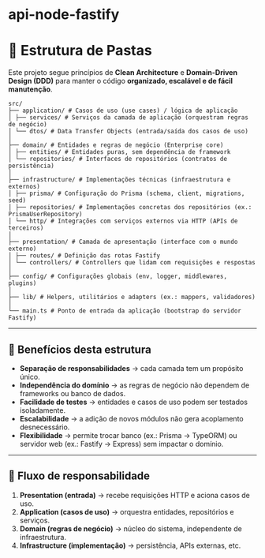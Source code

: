 # api-node-fastify

# 📂 Estrutura de Pastas

Este projeto segue princípios de **Clean Architecture** e **Domain-Driven Design (DDD)** para manter o código **organizado, escalável e de fácil manutenção**.

```
src/
├── application/ # Casos de uso (use cases) / lógica de aplicação
│ ├── services/ # Serviços da camada de aplicação (orquestram regras de negócio)
│ └── dtos/ # Data Transfer Objects (entrada/saída dos casos de uso)
│
├── domain/ # Entidades e regras de negócio (Enterprise core)
│ ├── entities/ # Entidades puras, sem dependência de framework
│ └── repositories/ # Interfaces de repositórios (contratos de persistência)
│
├── infrastructure/ # Implementações técnicas (infraestrutura e externos)
│ ├── prisma/ # Configuração do Prisma (schema, client, migrations, seed)
│ ├── repositories/ # Implementações concretas dos repositórios (ex.: PrismaUserRepository)
│ └── http/ # Integrações com serviços externos via HTTP (APIs de terceiros)
│
├── presentation/ # Camada de apresentação (interface com o mundo externo)
│ ├── routes/ # Definição das rotas Fastify
│ └── controllers/ # Controllers que lidam com requisições e respostas
│
├── config/ # Configurações globais (env, logger, middlewares, plugins)
│
├── lib/ # Helpers, utilitários e adapters (ex.: mappers, validadores)
│
└── main.ts # Ponto de entrada da aplicação (bootstrap do servidor Fastify)
```

---

## 🔑 Benefícios desta estrutura

-   **Separação de responsabilidades** → cada camada tem um propósito único.
-   **Independência do domínio** → as regras de negócio não dependem de frameworks ou banco de dados.
-   **Facilidade de testes** → entidades e casos de uso podem ser testados isoladamente.
-   **Escalabilidade** → a adição de novos módulos não gera acoplamento desnecessário.
-   **Flexibilidade** → permite trocar banco (ex.: Prisma → TypeORM) ou servidor web (ex.: Fastify → Express) sem impactar o domínio.

---

## 📌 Fluxo de responsabilidade

1. **Presentation (entrada)** → recebe requisições HTTP e aciona casos de uso.
2. **Application (casos de uso)** → orquestra entidades, repositórios e serviços.
3. **Domain (regras de negócio)** → núcleo do sistema, independente de infraestrutura.
4. **Infrastructure (implementação)** → persistência, APIs externas, etc.
